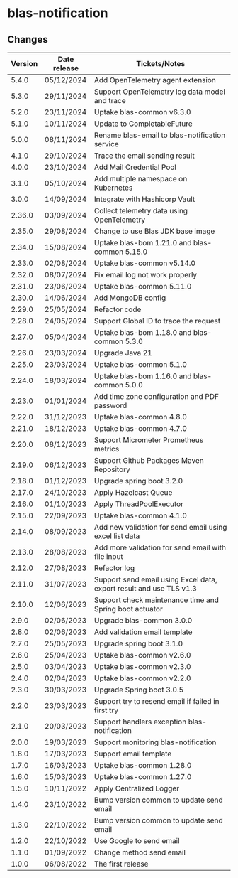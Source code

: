 # blas-notification

## Changes

| Version | Date release | Tickets/Notes                                                       |
|---------|--------------|---------------------------------------------------------------------|
| 5.4.0   | 05/12/2024   | Add OpenTelemetry agent extension                                   |
| 5.3.0   | 29/11/2024   | Support OpenTelemetry log data model and trace                      |
| 5.2.0   | 23/11/2024   | Uptake blas-common v6.3.0                                           |
| 5.1.0   | 10/11/2024   | Update to CompletableFuture                                         |
| 5.0.0   | 08/11/2024   | Rename blas-email to blas-notification service                      |
| 4.1.0   | 29/10/2024   | Trace the email sending result                                      |
| 4.0.0   | 23/10/2024   | Add Mail Credential Pool                                            |
| 3.1.0   | 05/10/2024   | Add multiple namespace on Kubernetes                                |
| 3.0.0   | 14/09/2024   | Integrate with Hashicorp Vault                                      |
| 2.36.0  | 03/09/2024   | Collect telemetry data using OpenTelemetry                          |
| 2.35.0  | 29/08/2024   | Change to use Blas JDK base image                                   |
| 2.34.0  | 15/08/2024   | Uptake blas-bom 1.21.0 and blas-common 5.15.0                       |
| 2.33.0  | 02/08/2024   | Uptake blas-common v5.14.0                                          |
| 2.32.0  | 08/07/2024   | Fix email log not work properly                                     |
| 2.31.0  | 23/06/2024   | Uptake blas-common 5.11.0                                           |
| 2.30.0  | 14/06/2024   | Add MongoDB config                                                  |
| 2.29.0  | 25/05/2024   | Refactor code                                                       |
| 2.28.0  | 24/05/2024   | Support Global ID to trace the request                              |
| 2.27.0  | 05/04/2024   | Uptake blas-bom 1.18.0 and blas-common 5.3.0                        |
| 2.26.0  | 23/03/2024   | Upgrade Java 21                                                     |
| 2.25.0  | 23/03/2024   | Uptake blas-common 5.1.0                                            |
| 2.24.0  | 18/03/2024   | Uptake blas-bom 1.16.0 and blas-common 5.0.0                        |
| 2.23.0  | 01/01/2024   | Add time zone configuration and PDF password                        |
| 2.22.0  | 31/12/2023   | Uptake blas-common 4.8.0                                            |
| 2.21.0  | 18/12/2023   | Uptake blas-common 4.7.0                                            |
| 2.20.0  | 08/12/2023   | Support Micrometer Prometheus metrics                               |
| 2.19.0  | 06/12/2023   | Support Github Packages Maven Repository                            |
| 2.18.0  | 01/12/2023   | Upgrade spring boot 3.2.0                                           |
| 2.17.0  | 24/10/2023   | Apply Hazelcast Queue                                               |
| 2.16.0  | 01/10/2023   | Apply ThreadPoolExecutor                                            |
| 2.15.0  | 22/09/2023   | Uptake blas-common 4.1.0                                            |
| 2.14.0  | 08/09/2023   | Add new validation for send email using excel list data             |
| 2.13.0  | 28/08/2023   | Add more validation for send email with file input                  |
| 2.12.0  | 27/08/2023   | Refactor log                                                        |
| 2.11.0  | 31/07/2023   | Support send email using Excel data, export result and use TLS v1.3 |
| 2.10.0  | 12/06/2023   | Support check maintenance time and Spring boot actuator             |
| 2.9.0   | 02/06/2023   | Upgrade blas-common 3.0.0                                           |
| 2.8.0   | 02/06/2023   | Add validation email template                                       |
| 2.7.0   | 25/05/2023   | Upgrade spring boot 3.1.0                                           |
| 2.6.0   | 25/04/2023   | Uptake blas-common v2.6.0                                           |
| 2.5.0   | 03/04/2023   | Uptake blas-common v2.3.0                                           |
| 2.4.0   | 02/04/2023   | Uptake blas-common v2.2.0                                           |
| 2.3.0   | 30/03/2023   | Upgrade Spring boot 3.0.5                                           |
| 2.2.0   | 23/03/2023   | Support try to resend email if failed in first try                  |
| 2.1.0   | 20/03/2023   | Support handlers exception blas-notification                        |
| 2.0.0   | 19/03/2023   | Support monitoring blas-notification                                |
| 1.8.0   | 17/03/2023   | Support email template                                              |
| 1.7.0   | 16/03/2023   | Uptake blas-common 1.28.0                                           |
| 1.6.0   | 15/03/2023   | Uptake blas-common 1.27.0                                           |
| 1.5.0   | 10/11/2022   | Apply Centralized Logger                                            |
| 1.4.0   | 23/10/2022   | Bump version common to update send email                            |
| 1.3.0   | 22/10/2022   | Bump version common to update send email                            |
| 1.2.0   | 22/10/2022   | Use Google to send email                                            |
| 1.1.0   | 01/09/2022   | Change method send email                                            |
| 1.0.0   | 06/08/2022   | The first release                                                   |
